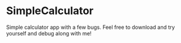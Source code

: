 # SimpleCalculator
Simple calculator app with a few bugs. Feel free to download and try yourself and debug along with me!
